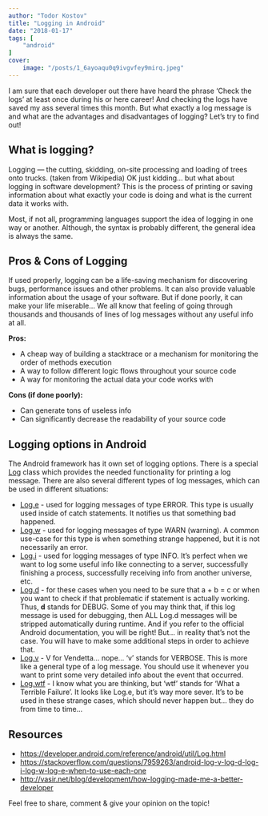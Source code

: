 ```yaml
---
author: "Todor Kostov"
title: "Logging in Android"
date: "2018-01-17"
tags: [
    "android"
]
cover:
    image: "/posts/1_6ayoaqu0q9ivgvfey9mirq.jpeg"
---
```


I am sure that each developer out there have heard the phrase ‘Check the logs’ at least once during his or here career! And checking the logs have saved my ass several times this month. But what exactly a log message is and what are the advantages and disadvantages of logging? Let’s try to find out!

## What is logging?

Logging — the cutting, skidding, on-site processing and loading of trees onto trucks. (taken from Wikipedia) OK just kidding… but what about logging in software development? This is the process of printing or saving information about what exactly your code is doing and what is the current data it works with.

Most, if not all, programming languages support the idea of logging in one way or another. Although, the syntax is probably different, the general idea is always the same.

## Pros & Cons of Logging

If used properly, logging can be a life-saving mechanism for discovering bugs, performance issues and other problems. It can also provide valuable information about the usage of your software.
But if done poorly, it can make your life miserable… We all know that feeling of going through thousands and thousands of lines of log messages without any useful info at all.

**Pros:**
* A cheap way of building a stacktrace or a mechanism for monitoring the order of methods execution
* A way to follow different logic flows throughout your source code
* A way for monitoring the actual data your code works with

**Cons (if done poorly):**
* Can generate tons of useless info
* Can significantly decrease the readability of your source code

## Logging options in Android

The Android framework has it own set of logging options. There is a special [Log](https://developer.android.com/reference/android/util/Log.html) class which provides the needed functionality for printing a log message. There are also several different types of log messages, which can be used in different situations:
* [Log.e](https://developer.android.com/reference/android/util/Log#ERROR) - used for logging messages of type ERROR. This type is usually used inside of catch statements. It notifies us that something bad happened.
* [Log.w](https://developer.android.com/reference/android/util/Log#WARN) - used for logging messages of type WARN (warning). A common use-case for this type is when something strange happened, but it is not necessarily an error.
* [Log.i](https://developer.android.com/reference/android/util/Log#INFO) - used for logging messages of type INFO. It’s perfect when we want to log some useful info like connecting to a server, successfully finishing a process, successfully receiving info from another universe, etc.
* [Log.d](https://developer.android.com/reference/android/util/Log#DEBUG) - for these cases when you need to be sure that a + b = c or when you want to check if that problematic if statement is actually working. Thus, **d** stands for DEBUG. Some of you may think that, if this log message is used for debugging, then ALL Log.d messages will be stripped automatically during runtime. And if you refer to the official Android documentation, you will be right! But… in reality that’s not the case. You will have to make some additional steps in order to achieve that.
* [Log.v](https://developer.android.com/reference/android/util/Log#VERBOSE) - V for Vendetta… nope… ‘v’ stands for VERBOSE. This is more like a general type of a log message. You should use it whenever you want to print some very detailed info about the event that occurred.
* [Log.wtf](https://developer.android.com/reference/android/util/Log#wtf(java.lang.String,%20java.lang.String)) - I know what you are thinking, but ‘wtf’ stands for ‘What a Terrible Failure’. It looks like Log.e, but it’s way more sever. It’s to be used in these strange cases, which should never happen but… they do from time to time…

## Resources

* https://developer.android.com/reference/android/util/Log.html
* https://stackoverflow.com/questions/7959263/android-log-v-log-d-log-i-log-w-log-e-when-to-use-each-one
* http://vasir.net/blog/development/how-logging-made-me-a-better-developer

Feel free to share, comment & give your opinion on the topic!